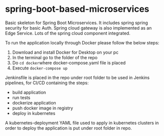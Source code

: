 # spring-boot-based-microservices

Basic skeleton for Spring Boot Microservices. It includes spring spring security for basic Auth. Spring cloud gateway is also implemented as an Edge Service. Lots of the spring cloud component integrated.

To run the application locally through Docker please follow the below steps:

1. Download and install Docker for Desktop on your pc
2. In the terminal go to the folder of the repo
3. Do `cd docker`where docker-compose.yaml file is placed
4. Execute `docker-compose up`

Jenkinsfile is placed in the repo under root folder to be used in Jenkins pipelines, for CI/CD containing the steps:

- build application
- run tests
- dockerize application
- push docker image in registry
- deploy in kubernetes

A kubernetes-deployment YAML file used to apply in kubernetes clusters in order to deploy the application is put under root folder in repo.
